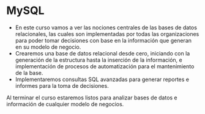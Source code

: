 # MySQL

* En este curso vamos a ver las nociones centrales de las bases de datos relacionales, las cuales son implementadas por todas las organizaciones para poder tomar decisiones con base en la información que generan en su modelo de negocio.
* Crearemos una base de datos relacional desde cero, iniciando con la generación de la estructura hasta la inserción de la información, e implementación de procesos de automatización para el mantenimiento de la base.
* Implementaremos consultas SQL avanzadas para generar reportes e informes para la toma de decisiones. 

Al terminar el curso estaremos listos para analizar bases de datos e información de cualquier modelo de negocios.
